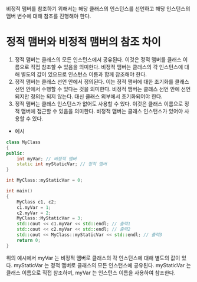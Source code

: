 비정적 맴버를 참조하기 위해서는 해당 클래스의 인스턴스를 선언하고 해당 인스턴스의 맴버 변수에 대해 참조를 진행해야 한다.

# 정적 맴버와 비정적 맴버의 참조 차이

1. 정적 맴버는 클래스의 모든 인스턴스에서 공유된다. 이것은 정적 맴버를 클래스 이름으로 직접 참조할 수 있음을 의미한다. 비정적 맴버는 클래스의 각 인스턴스에 대해 별도의 값이 있으므로 인스턴스 이름과 함께 참조해야 한다.
2. 정적 맴버는 클래스 선언 안에서 정의된다. 이는 정적 맴버에 대한 초기화를 클래스 선언 안에서 수행할 수 있다는 것을 의미한다. 비정적 맴버는 클래스 선언 안에 선언되지만 정의는 되지 않는다. 대신 클래스 외부에서 초기화되어야 한다.
3. 정적 맴버는 클래스 인스턴스가 없어도 사용할 수 있다. 이것은 클래스 이름으로 정적 맴버에 접근할 수 있음을 의미한다. 비정적 맴버는 클래스 인스턴스가 있어야 사용할 수 있다.

- 예시

```c++
class MyClass
{
public:
	int myVar; // 비정적 맴버
	static int myStaticVar; // 정적 맴버
}

int MyClass::myStaticVar = 0;

int main()
{
	MyClass c1, c2;
	c1.myVar = 1;
	c2.myVar = 2;
	MyClass::MyStaticVar = 3;
	std::cout << c1.myVar << std::endl; // 출력1
	std::cout << c2.myVar << std::endl; // 출력2
	std::cout << MyClass::myStaticVar << std::endl; // 출력3
	return 0;
}
```

위의 예시에서 myVar 는 비정적 맴버로 클래스의 각 인스턴스에 대해 별도의 값이 있다. myStaticVar 는 정적 맴버로 클래스의 모든 인스턴스에 공유된다. myStaticVar 는 클래스 이름으로 직접 참조하며, myVar 는 인스턴스 이름을 사용하여 참조한다.